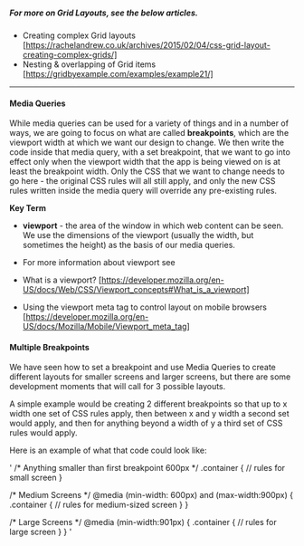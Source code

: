 ##### For more on Grid Layouts, see the below articles.  
- Creating complex Grid layouts [https://rachelandrew.co.uk/archives/2015/02/04/css-grid-layout-creating-complex-grids/]
- Nesting & overlapping of Grid items [https://gridbyexample.com/examples/example21/]


---------------------------------------------------------------------------------------------------

#### Media Queries
While media queries can be used for a variety of things and in a number of ways, we are going to focus on what are called **breakpoints**, which are the viewport width at which we want our design to change. We then write the code inside that media query, with a set breakpoint, that we want to go into effect only when the viewport width that the app is being viewed on is at least the breakpoint width. Only the CSS that we want to change needs to go here - the original CSS rules will all still apply, and only the new CSS rules written inside the media query will override any pre-existing rules.


**Key Term**
- **viewport** - the area of the window in which web content can be seen. We use the dimensions of the viewport (usually the width, but sometimes the height) as the basis of our media queries.

- For more information about viewport see  
- What is a viewport?  [https://developer.mozilla.org/en-US/docs/Web/CSS/Viewport_concepts#What_is_a_viewport]
- Using the viewport meta tag to control layout on mobile browsers [https://developer.mozilla.org/en-US/docs/Mozilla/Mobile/Viewport_meta_tag]


#### Multiple Breakpoints
We have seen how to set a breakpoint and use Media Queries to create different layouts for smaller screens and larger screens, but there are some development moments that will call for 3 possible layouts.


A simple example would be creating 2 different breakpoints so that up to x width one set of CSS rules apply, then between x and y width a second set would apply, and then for anything beyond a width of y a third set of CSS rules would apply.


Here is an example of what that code could look like:

' /* Anything smaller than first breakpoint 600px */
.container {
  // rules for small screen
}

/* Medium Screens */
@media (min-width: 600px) and (max-width:900px) {
  .container {
    // rules for medium-sized screen
  }
}

/* Large Screens */
@media (min-width:901px) {
  .container {
    // rules for large screen
  }
} '

